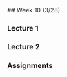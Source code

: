 <div class="week">

<div class="week_heading" markdown="1">
## Week 10 (3/28)
</div>

<div class="column_materials"  markdown="1">

### Lecture 1

### Lecture 2


</div>

<div class="column_assign"  markdown="1">

### Assignments



</div>
</div>
